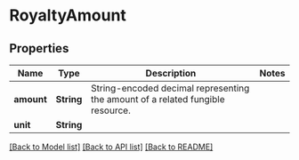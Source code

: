 # RoyaltyAmount

## Properties

Name | Type | Description | Notes
------------ | ------------- | ------------- | -------------
**amount** | **String** | String-encoded decimal representing the amount of a related fungible resource. | 
**unit** | **String** |  | 

[[Back to Model list]](../README.md#documentation-for-models) [[Back to API list]](../README.md#documentation-for-api-endpoints) [[Back to README]](../README.md)


